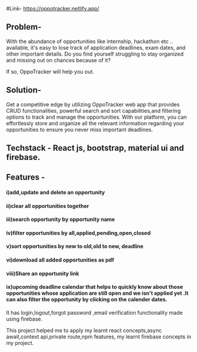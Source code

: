 #Link-  https://oppotracker.netlify.app/

## Problem-
With the abundance of opportunities like internship, hackathon etc .. available, it's easy to lose track of application deadlines, exam dates, and other important details. Do you find yourself struggling to stay organized and missing out on chances because of it?

If so, OppoTracker will help you out.

## Solution-
Get a competitive edge by utilizing OppoTracker web app  that provides CRUD functionalities, powerful search and sort capabilities,and filtering options to track and manage the opportunities. With our platform, you can effortlessly store and organize all the relevant information regarding your opportunities to ensure you never miss important deadlines.

## Techstack - React js, bootstrap, material ui and firebase.

## Features - 

#### i)add,update and delete an opportunity
#### ii)clear all opportunities together
#### iii)search opportunity by opportunity name 
#### iv)filter opportunities by all,applied,pending,open,closed
#### v)sort opportunities by new to old,old to new, deadline
#### vi)download all added  opportunities as pdf
#### viii)Share an opportunity link
#### ix)upcoming deadline calendar that helps to quickly know about those opportunities whose application are still open and we isn't applied yet .It can also filter the opportunity by clicking on the calender dates.

It has login,logout,forgot password ,email verification functionality made using firebase.

This project helped me to apply my learnt react  concepts,async await,context api,private route,npm features, my learnt firebase concepts in my project.
